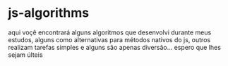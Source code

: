 # js-algorithms
aqui voçê encontrará alguns algoritmos que desenvolvi durante meus estudos, alguns como alternativas para métodos nativos do js, outros realizam tarefas simples e alguns são apenas diversão... espero que lhes sejam últeis 
